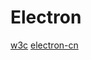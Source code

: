 # Electron

[w3c](https://www.w3cschool.cn/electronmanual/p9al1qkx.html)
[electron-cn](https://electron.org.cn/)